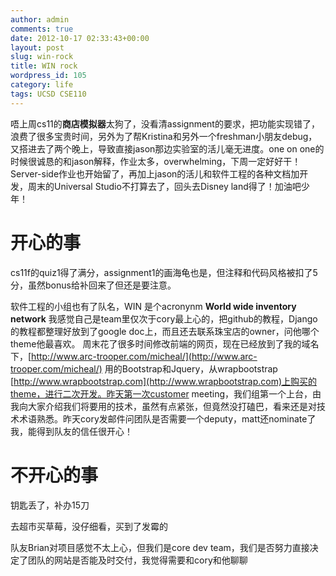 ```yaml
---
author: admin
comments: true
date: 2012-10-17 02:33:43+00:00
layout: post
slug: win-rock
title: WIN rock
wordpress_id: 105
category: life
tags: UCSD CSE110
---
```


唔上周cs11的**商店模拟器**太狗了，没看清assignment的要求，把功能实现错了，浪费了很多宝贵时间，另外为了帮Kristina和另外一个freshman小朋友debug，又搭进去了两个晚上，导致直接jason那边实验室的活儿毫无进度。one on one的时候很诚恳的和jason解释，作业太多，overwhelming，下周一定好好干！Server-side作业也开始留了，再加上jason的活儿和软件工程的各种文档加开发，周末的Universal Studio不打算去了，回头去Disney land得了！加油吧少年！



# 开心的事



cs11f的quiz1得了满分，assignment1的画海龟也是，但注释和代码风格被扣了5分，虽然bonus给补回来了但还是要注意。

软件工程的小组也有了队名，WIN 是个acronynm **World wide inventory network** 我感觉自己是team里仅次于cory最上心的，把github的教程，Django的教程都整理好放到了google doc上，而且还去联系珠宝店的owner，问他哪个theme他最喜欢。 周末花了很多时间修改前端的网页，现在已经放到了我的域名下，[http://www.arc-trooper.com/micheal/](http://www.arc-trooper.com/micheal/) 用的Bootstrap和Jquery，从wrapbootstrap [http://www.wrapbootstrap.com](http://www.wrapbootstrap.com)上购买的theme，进行二次开发。昨天第一次customer meeting，我们组第一个上台，由我向大家介绍我们将要用的技术，虽然有点紧张，但竟然没打磕巴，看来还是对技术术语熟悉。昨天cory发邮件问团队是否需要一个deputy，matt还nominate了我，能得到队友的信任很开心！



# 不开心的事



钥匙丢了，补办15刀

去超市买草莓，没仔细看，买到了发霉的

队友Brian对项目感觉不太上心，但我们是core dev team，我们是否努力直接决定了团队的网站是否能及时交付，我觉得需要和cory和他聊聊

